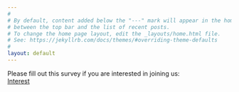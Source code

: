 ```yaml
---
#
# By default, content added below the "---" mark will appear in the home page
# between the top bar and the list of recent posts.
# To change the home page layout, edit the _layouts/home.html file.
# See: https://jekyllrb.com/docs/themes/#overriding-theme-defaults
#
layout: default
---
```


Please fill out this survey if you are interested in joining us:<br>
[Interest](https://forms.gle/Szu6f6NXYNoj4fcm9)
